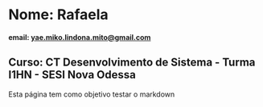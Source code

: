 # Nome: Rafaela

#### email: yae.miko.lindona.mito@gmail.com

## Curso: CT Desenvolvimento de Sistema - Turma I1HN - SESI Nova Odessa

Esta página tem como objetivo testar o markdown 
